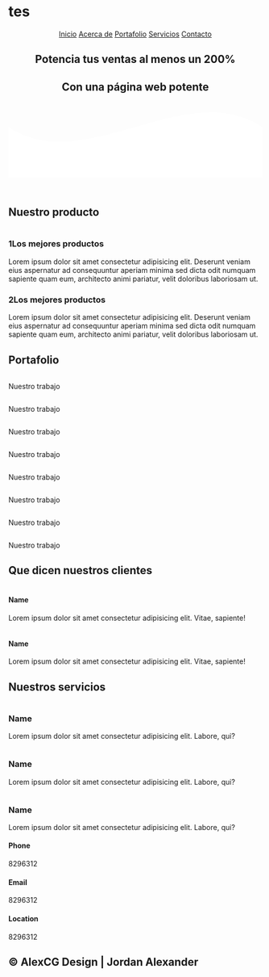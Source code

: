 # tes

<!DOCTYPE html>
<html lang="es">

<head>
    <meta charset="UTF-8">
    <meta name="viewport" content="width=device-width, initial-scale=1.0">
    <meta http-equiv="X-UA-Compatible" content="ie=edge">
    <title>Página web AlexCG</title>
    <link rel="shortcut icon" href="img/alexcgdesign.png" type="image/x-icon">
    <link rel="stylesheet" href="css/estilos.css">
    <link href="https://fonts.googleapis.com/css?family=Open+Sans:300,400,700,800&display=swap" rel="stylesheet"> 
</head>

<body>
    <header>
        <nav>
            <a href="#">Inicio</a>
            <a href="#">Acerca de</a>
            <a href="#">Portafolio</a>
            <a href="#">Servicios</a>
            <a href="#">Contacto</a>
        </nav>
        <section class="textos-header">
            <h1>Potencia tus ventas al menos un 200%</h1>
            <h2>Con una página web potente</h2>
        </section>
        <div class="wave" style="height: 150px; overflow: hidden;"><svg viewBox="0 0 500 150" preserveAspectRatio="none"
                style="height: 100%; width: 100%;">
                <path d="M0.00,49.98 C150.00,150.00 349.20,-50.00 500.00,49.98 L500.00,150.00 L0.00,150.00 Z"
                    style="stroke: none; fill: #fff;"></path>
            </svg></div>
    </header>
    <main>
        <section class="contenedor sobre-nosotros">
            <h2 class="titulo">Nuestro producto</h2>
            <div class="contenedor-sobre-nosotros">
                <img src="img/ilustracion2.svg" alt="" class="imagen-about-us">
                <div class="contenido-textos">
                    <h3><span>1</span>Los mejores productos</h3>
                    <p>Lorem ipsum dolor sit amet consectetur adipisicing elit. Deserunt veniam eius aspernatur ad
                        consequuntur aperiam minima sed dicta odit numquam sapiente quam eum, architecto animi pariatur,
                        velit doloribus laboriosam ut.</p>
                    <h3><span>2</span>Los mejores productos</h3>
                    <p>Lorem ipsum dolor sit amet consectetur adipisicing elit. Deserunt veniam eius aspernatur ad
                        consequuntur aperiam minima sed dicta odit numquam sapiente quam eum, architecto animi pariatur,
                        velit doloribus laboriosam ut.</p>
                </div>
            </div>
        </section>
        <section class="portafolio">
            <div class="contenedor">
                <h2 class="titulo">Portafolio</h2>
                <div class="galeria-port">
                    <div class="imagen-port">
                        <img src="img/img1.jpg" alt="">
                        <div class="hover-galeria">
                            <img src="img/icono1.png" alt="">
                            <p>Nuestro trabajo</p>
                        </div>
                    </div>
                    <div class="imagen-port">
                        <img src="img/img2.jpg" alt="">
                        <div class="hover-galeria">
                            <img src="img/icono1.png" alt="">
                            <p>Nuestro trabajo</p>
                        </div>
                    </div>
                    <div class="imagen-port">
                        <img src="img/img3.jpg" alt="">
                        <div class="hover-galeria">
                            <img src="img/icono1.png" alt="">
                            <p>Nuestro trabajo</p>
                        </div>
                    </div>
                    <div class="imagen-port">
                        <img src="img/img1.jpg" alt="">
                        <div class="hover-galeria">
                            <img src="img/icono1.png" alt="">
                            <p>Nuestro trabajo</p>
                        </div>
                    </div>
                    <div class="imagen-port">
                        <img src="img/img4.jpg" alt="">
                        <div class="hover-galeria">
                            <img src="img/icono1.png" alt="">
                            <p>Nuestro trabajo</p>
                        </div>
                    </div>
                    <div class="imagen-port">
                        <img src="img/img5.jpg" alt="">
                        <div class="hover-galeria">
                            <img src="img/icono1.png" alt="">
                            <p>Nuestro trabajo</p>
                        </div>
                    </div>
                    <div class="imagen-port">
                        <img src="img/img6.jpg" alt="">
                        <div class="hover-galeria">
                            <img src="img/icono1.png" alt="">
                            <p>Nuestro trabajo</p>
                        </div>
                    </div>
                    <div class="imagen-port">
                        <img src="img/img7.jpg" alt="">
                        <div class="hover-galeria">
                            <img src="img/icono1.png" alt="">
                            <p>Nuestro trabajo</p>
                        </div>
                    </div>
                </div>
            </div>
        </section>
        <section class="clientes contenedor">
            <h2 class="titulo">Que dicen nuestros clientes</h2>
            <div class="cards">
                <div class="card">
                    <img src="img/face1.jpg" alt="">
                    <div class="contenido-texto-card">
                        <h4>Name</h4>
                        <p>Lorem ipsum dolor sit amet consectetur adipisicing elit. Vitae, sapiente!</p>
                    </div>
                </div>
                <div class="card">
                    <img src="img/face2.jpg" alt="">
                    <div class="contenido-texto-card">
                        <h4>Name</h4>
                        <p>Lorem ipsum dolor sit amet consectetur adipisicing elit. Vitae, sapiente!</p>
                    </div>
                </div>
            </div>
        </section>
        <section class="about-services">
            <div class="contenedor">
                <h2 class="titulo">Nuestros servicios</h2>
                <div class="servicio-cont">
                    <div class="servicio-ind">
                        <img src="img/ilustracion1.svg" alt="">
                        <h3>Name</h3>
                        <p>Lorem ipsum dolor sit amet consectetur adipisicing elit. Labore, qui?</p>
                    </div>
                    <div class="servicio-ind">
                        <img src="img/ilustracion4.svg" alt="">
                        <h3>Name</h3>
                        <p>Lorem ipsum dolor sit amet consectetur adipisicing elit. Labore, qui?</p>
                    </div>
                    <div class="servicio-ind">
                        <img src="img/ilustracion3.svg" alt="">
                        <h3>Name</h3>
                        <p>Lorem ipsum dolor sit amet consectetur adipisicing elit. Labore, qui?</p>
                    </div>
                </div>
            </div>
        </section>
    </main>
    <footer>
        <div class="contenedor-footer">
            <div class="content-foo">
                <h4>Phone</h4>
                <p>8296312</p>
            </div>
            <div class="content-foo">
                <h4>Email</h4>
                <p>8296312</p>
            </div>
            <div class="content-foo">
                <h4>Location</h4>
                <p>8296312</p>
            </div>
        </div>
        <h2 class="titulo-final">&copy; AlexCG Design | Jordan Alexander</h2>
    </footer>
</body>

</html>

